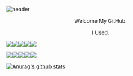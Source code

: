 ![header](https://capsule-render.vercel.app/api?type=waving&text=Welcome&&desc=Programming%20in%20Dark%20Room&descAlignY=51&descAlign=62&color=0:#B0B0B0,100:000000&height=200&&fontColor=ffffff&section=header&animation=fadeIn)

<p align='center' fontWeight='bold'> Welcome My GitHub. </p>


<p align='center' fontWeight='bold'>I Used. </p>

<img src="https://img.shields.io/badge/JavaScript-F7DF1E?style=for-the-badge&logo=javascript&logoColor=white"><img src="https://img.shields.io/badge/TypeScript-3178C6?style=for-the-badge&logo=typescript&logoColor=white"><img src="https://img.shields.io/badge/React-61DAFB?style=for-the-badge&logo=react&logoColor=white"><img src="https://img.shields.io/badge/ReactNative-61DAFB?style=for-the-badge&logo=react&logoColor=white"><img src="https://img.shields.io/badge/Next-000000?style=for-the-badge&logo=next&logoColor=white">


<img src="https://img.shields.io/badge/Express-000000?style=for-the-badge&logo=typescript&logoColor=white"><img src="https://img.shields.io/badge/Typeorm-262627?style=for-the-badge&logo=typeorm&logoColor=white"><img src="https://img.shields.io/badge/MySQL-4479A1?style=for-the-badge&logo=MySQL&logoColor=white"><img src="https://img.shields.io/badge/aws-232F3E?style=for-the-badge&logo=aws&logoColor=white"><img src="https://img.shields.io/badge/Firebase-FFCA28?style=for-the-badge&logo=firebase&logoColor=white">



[![Anurag's github stats](https://github-readme-stats.vercel.app/api?username=RyuWoong&show_icons=true&theme=bear)](https://github.com/anuraghazra/github-readme-stats)



